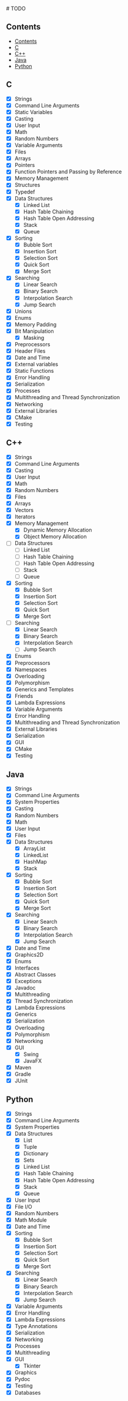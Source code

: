 # TODO

## Contents
- [Contents](#contents)
- [C](#c)
- [C++](#c++)
- [Java](#java)
- [Python](#python)

## C
- [x] Strings
- [x] Command Line Arguments
- [x] Static Variables
- [x] Casting
- [x] User Input
- [x] Math
- [x] Random Numbers
- [x] Variable Arguments
- [x] Files
- [x] Arrays
- [x] Pointers
- [x] Function Pointers and Passing by Reference
- [x] Memory Management
- [x] Structures
- [x] Typedef
- [x] Data Structures
    - [x] Linked List
    - [x] Hash Table Chaining
    - [x] Hash Table Open Addressing
    - [x] Stack
    - [x] Queue
- [x] Sorting
    - [x] Bubble Sort
    - [x] Insertion Sort
    - [x] Selection Sort
    - [x] Quick Sort
    - [x] Merge Sort
- [x] Searching
    - [x] Linear Search
    - [x] Binary Search
    - [x] Interpolation Search
    - [x] Jump Search
- [x] Unions
- [x] Enums
- [x] Memory Padding
- [x] Bit Manipulation
    - [x] Masking
- [x] Preprocessors
- [x] Header Files
- [x] Date and Time
- [x] External variables
- [x] Static Functions
- [x] Error Handling
- [x] Serialization
- [x] Processes
- [x] Multithreading and Thread Synchronization
- [x] Networking
- [x] External Libraries
- [x] CMake
- [x] Testing

## C++
- [x] Strings
- [x] Command Line Arguments
- [x] Casting
- [x] User Input
- [x] Math
- [x] Random Numbers
- [x] Files
- [x] Arrays
- [x] Vectors
- [x] Iterators
- [x] Memory Management
  - [x] Dynamic Memory Allocation
  - [x] Object Memory Allocation
- [ ] Data Structures
    - [ ] Linked List
    - [ ] Hash Table Chaining
    - [ ] Hash Table Open Addressing
    - [ ] Stack
    - [ ] Queue
- [x] Sorting
    - [x] Bubble Sort
    - [x] Insertion Sort
    - [x] Selection Sort
    - [x] Quick Sort
    - [x] Merge Sort
- [ ] Searching
    - [x] Linear Search
    - [x] Binary Search
    - [x] Interpolation Search
    - [ ] Jump Search
- [x] Enums
- [x] Preprocessors
- [x] Namespaces
- [x] Overloading
- [x] Polymorphism
- [x] Generics and Templates
- [x] Friends
- [x] Lambda Expressions
- [x] Variable Arguments
- [x] Error Handling
- [x] Multithreading and Thread Synchronization
- [x] External Libraries
- [x] Serialization
- [x] GUI
- [x] CMake
- [x] Testing

## Java
- [x] Strings
- [x] Command Line Arguments
- [x] System Properties
- [x] Casting
- [x] Random Numbers
- [x] Math
- [x] User Input
- [x] Files
- [x] Data Structures
    - [x] ArrayList
    - [x] LinkedList
    - [x] HashMap
    - [x] Stack
- [x] Sorting
    - [x] Bubble Sort
    - [x] Insertion Sort
    - [x] Selection Sort
    - [x] Quick Sort
    - [x] Merge Sort
- [x] Searching
    - [x] Linear Search
    - [x] Binary Search
    - [x] Interpolation Search
    - [x] Jump Search
- [x] Date and Time
- [x] Graphics2D
- [x] Enums
- [x] Interfaces
- [x] Abstract Classes
- [x] Exceptions
- [x] Javadoc
- [x] Multithreading
- [x] Thread Synchronization
- [x] Lambda Expressions
- [x] Generics
- [x] Serialization
- [x] Overloading
- [x] Polymorphism
- [x] Networking
- [x] GUI
    - [x] Swing
    - [x] JavaFX
- [x] Maven
- [x] Gradle
- [x] JUnit

## Python
- [x] Strings
- [x] Command Line Arguments
- [x] System Properties
- [x] Data Structures
    - [x] List
    - [x] Tuple
    - [x] Dictionary
    - [x] Sets
    - [x] Linked List
    - [x] Hash Table Chaining
    - [x] Hash Table Open Addressing
    - [x] Stack
    - [x] Queue
- [x] User Input
- [x] File I/O
- [x] Random Numbers
- [x] Math Module
- [x] Date and Time
- [x] Sorting
    - [x] Bubble Sort
    - [x] Insertion Sort
    - [x] Selection Sort
    - [x] Quick Sort
    - [x] Merge Sort
- [x] Searching
    - [x] Linear Search
    - [x] Binary Search
    - [x] Interpolation Search
    - [x] Jump Search
- [x] Variable Arguments
- [x] Error Handling
- [x] Lambda Expressions
- [x] Type Annotations
- [x] Serialization
- [x] Networking
- [x] Processes
- [x] Multithreading
- [x] GUI
  - [x] Tkinter
- [x] Graphics
- [x] Pydoc
- [x] Testing
- [x] Databases

